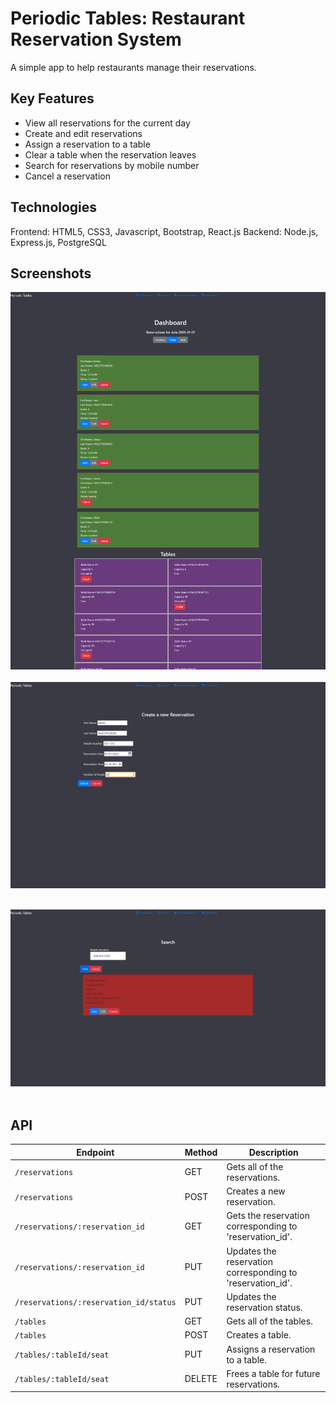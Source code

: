 # Periodic Tables: Restaurant Reservation System

A simple app to help restaurants manage their reservations.

## Key Features
- View all reservations for the current day
- Create and edit reservations
- Assign a reservation to a table
- Clear a table when the reservation leaves
- Search for reservations by mobile number
- Cancel a reservation

## Technologies

Frontend: HTML5, CSS3, Javascript, Bootstrap, React.js
Backend: Node.js, Express.js, PostgreSQL

## Screenshots
<img src="https://github.com/jgharris314/Periodic-Tables/blob/main/readme-screenshots/us-01-submit-after.png" alt="dashboardImage" title="dashboardImage" width="600"/>&nbsp;
<img src="https://github.com/jgharris314/Periodic-Tables/blob/main/readme-screenshots/us-01-submit-before.png" alt="newReservation" title="newReservationImage" width="600"/>&nbsp;

<img src="https://github.com/jgharris314/Periodic-Tables/blob/main/readme-screenshots/us-07-search-reservations-submit-valid-after.png" alt="searchImage" title="searchImage" width="600"/>&nbsp;

## API

| Endpoint                               | Method | Description                                                                                           |
| -------------------------------------- | ------ | ----------------------------------------------------------------------------------------------------- |
| `/reservations`                        | GET    | Gets all of the reservations. |
| `/reservations`                        | POST   | Creates a new reservation.                                                                            |
| `/reservations/:reservation_id`        | GET    | Gets the reservation corresponding to 'reservation_id'.                                               |
| `/reservations/:reservation_id`        | PUT    | Updates the reservation corresponding to 'reservation_id'.                                            |
| `/reservations/:reservation_id/status` | PUT    | Updates the reservation status.                                                                       |
| `/tables`                              | GET    | Gets all of the tables.                                                                               |
| `/tables`                              | POST   | Creates a table.                                                                                      |
| `/tables/:tableId/seat`                | PUT    | Assigns a reservation to a table.                                                                     |
| `/tables/:tableId/seat`                | DELETE | Frees a table for future reservations.                                                                |